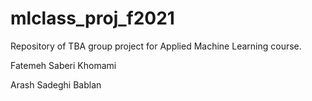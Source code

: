 # mlclass_proj_f2021

Repository of TBA group project for Applied Machine Learning course. </br>

Fatemeh Saberi Khomami

Arash Sadeghi Bablan
